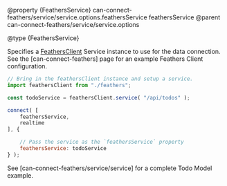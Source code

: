 @property {FeathersService} can-connect-feathers/service/service.options.feathersService feathersService
@parent can-connect-feathers/service/service.options

@type {FeathersService}

Specifies a [FeathersClient](https://docs.feathersjs.com/clients/feathers.html) Service instance to use for the data connection.  See the [can-connect-feathers] page for an example Feathers Client configuration.

```js
// Bring in the feathersClient instance and setup a service.
import feathersClient from "./feathers";

const todoService = feathersClient.service( "/api/todos" );

connect( [
	feathersService,
	realtime
], {

	// Pass the service as the `feathersService` property
	feathersService: todoService
} );
```

See [can-connect-feathers/service/service] for a complete Todo Model example.